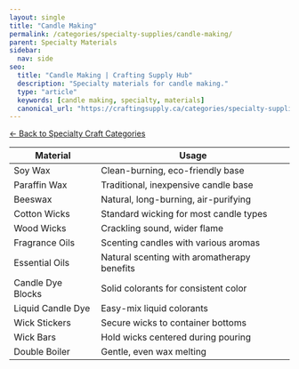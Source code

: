 ```yaml
---
layout: single
title: "Candle Making"
permalink: /categories/specialty-supplies/candle-making/
parent: Specialty Materials
sidebar:
  nav: side
seo:
  title: "Candle Making | Crafting Supply Hub"
  description: "Specialty materials for candle making."
  type: "article"
  keywords: [candle making, specialty, materials]
  canonical_url: "https://craftingsupply.ca/categories/specialty-supplies/candle-making/"
---
```


[← Back to Specialty Craft Categories](/categories/specialty-supplies/)

| Material | Usage |
|----------|-------|
| Soy Wax | Clean-burning, eco-friendly base |
| Paraffin Wax | Traditional, inexpensive candle base |
| Beeswax | Natural, long-burning, air-purifying |
| Cotton Wicks | Standard wicking for most candle types |
| Wood Wicks | Crackling sound, wider flame |
| Fragrance Oils | Scenting candles with various aromas |
| Essential Oils | Natural scenting with aromatherapy benefits |
| Candle Dye Blocks | Solid colorants for consistent color |
| Liquid Candle Dye | Easy-mix liquid colorants |
| Wick Stickers | Secure wicks to container bottoms |
| Wick Bars | Hold wicks centered during pouring |
| Double Boiler | Gentle, even wax melting |
